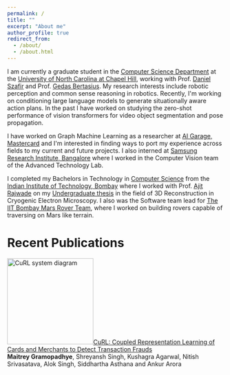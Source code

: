 ```yaml
---
permalink: /
title: ""
excerpt: "About me"
author_profile: true
redirect_from: 
  - /about/
  - /about.html
---
```


I am currently a graduate student in the [Computer Science Department](https://cs.unc.edu) at the [University of North Carolina at Chapel Hill](https://www.unc.edu), working with Prof. [Daniel Szafir](https://www.danszafir.com) and Prof. [Gedas Bertasius](https://www.gedasbertasius.com). My research interests include robotic perception and common sense reasoning in robotics. Recently, I'm working on conditioning large language models to generate situationally aware action plans. In the past I have worked on studying the zero-shot performance of vision transformers for video object segmentation and pose propagation.

I have worked on Graph Machine Learning as a researcher at [AI Garage, Mastercard](https://www.mastercard.co.in/en-in.html) and I'm interested in finding ways to port my experience across fields to my current and future projects. I also interned at [Samsung Research Institute, Bangalore](https://research.samsung.com/sri-b) where I worked in the Computer Vision team of the Advanced Technology Lab.

I completed my Bachelors in Technology in [Computer Science](https://www.cse.iitb.ac.in) from the [Indian Institute of Technology, Bombay](https://www.iitb.ac.in) where I worked with Prof. [Ajit Rajwade](https://www.cse.iitb.ac.in/~ajitvr) on my [Undergraduate thesis](https://github.com/maitreygram/maitreygram.github.io/blob/master/thesis/BTP_Report_2.pdf) in the field of 3D Reconstruction in Cryogenic Electron Microscopy. I also was the Software team lead for [The IIT Bombay Mars Rover Team](https://iitbmartian.github.io), where I worked on building rovers capable of traversing on Mars like terrain.

# Recent Publications

<!-- ![520946_1_En_2_Fig1_HTML](https://user-images.githubusercontent.com/24911348/195726825-7ab5e331-4fcf-4301-90f5-6660e53b20e2.png){: style="float: left; margin-right: 1em;"} -->

<img src="https://user-images.githubusercontent.com/24911348/195726825-7ab5e331-4fcf-4301-90f5-6660e53b20e2.png" alt="CuRL system diagram" width="200"/>[CuRL: Coupled Representation Learning of Cards and Merchants to Detect Transaction Frauds](https://link.springer.com/chapter/10.1007/978-3-030-86383-8_2) \
**Maitrey Gramopadhye**, Shreyansh Singh, Kushagra Agarwal, Nitish Srivasatava, Alok Singh, Siddhartha Asthana and Ankur Arora
